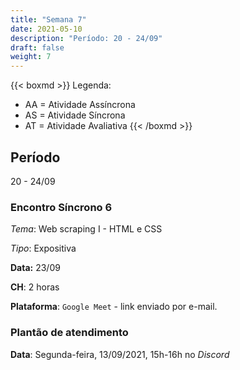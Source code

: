 ```yaml
---
title: "Semana 7"
date: 2021-05-10
description: "Período: 20 - 24/09"
draft: false
weight: 7
---
```


{{< boxmd >}}
Legenda: 
- AA = Atividade Assíncrona
- AS = Atividade Síncrona
- AT = Atividade Avaliativa
{{< /boxmd >}}

## Período

20 - 24/09

### Encontro Síncrono 6

*Tema*: Web scraping I - HTML e CSS

*Tipo*: Expositiva

**Data:** 23/09

**CH**: 2 horas

**Plataforma**: `Google Meet` - link enviado por e-mail.

### Plantão de atendimento

**Data**: Segunda-feira, 13/09/2021, 15h-16h no *Discord*